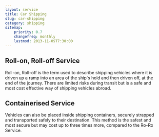 ```yaml
---
layout: service
title: Car Shipping
slug: car-shipping
category: shipping
sitemap:
    priority: 0.7
    changefreq: monthly
    lastmod: 2013-11-09T7:30:00
---
```

## Roll-on, Roll-off Service

Roll-on, Roll-off is the term used to describe shipping vehicles where it is driven up a ramp into an area of the ship's hold and then driven off, at the end of the journey. There are limited risks during transit but is a safe and most cost effective way of shipping vehicles abroad.

## Containerised Service

Vehicles can also be placed inside shipping containers, securely strapped and transported safely to their destination. This method is the safest and most secure but may cost up to three times more, compared to the Ro-Ro Service.